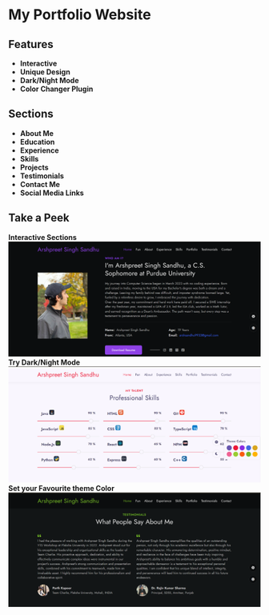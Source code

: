 # My Portfolio Website

## Features
- **Interactive**
- **Unique Design**
- **Dark/Night Mode**
- **Color Changer Plugin**

## Sections
- **About Me**
- **Education**
- **Experience**
- **Skills**
- **Projects**
- **Testimonials**
- **Contact Me**
- **Social Media Links**

## Take a Peek
**Interactive Sections**
![Homepage](readme_images/1.png)
**Try Dark/Night Mode**
![Homepage](readme_images/2.png)
**Set your Favourite theme Color**
![Homepage](readme_images/3.png)

